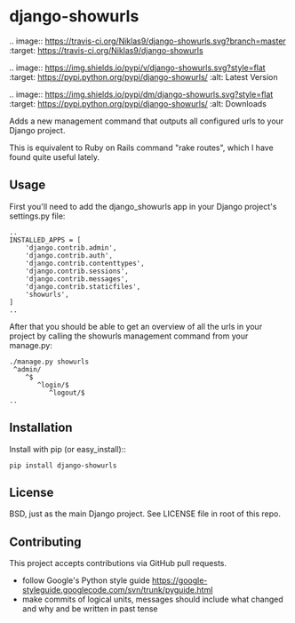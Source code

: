 # django-showurls
.. image:: https://travis-ci.org/Niklas9/django-showurls.svg?branch=master
    :target: https://travis-ci.org/Niklas9/django-showurls

.. image:: https://img.shields.io/pypi/v/django-showurls.svg?style=flat
    :target: https://pypi.python.org/pypi/django-showurls/
    :alt: Latest Version

.. image:: https://img.shields.io/pypi/dm/django-showurls.svg?style=flat
    :target: https://pypi.python.org/pypi/django-showurls/
    :alt: Downloads


Adds a new management command that outputs all configured urls to your Django
project.

This is equivalent to Ruby on Rails command "rake routes", which I have found
quite useful lately.

## Usage
First you'll need to add the django_showurls app in your Django project's
settings.py file:

    ..
    INSTALLED_APPS = [
        'django.contrib.admin',
        'django.contrib.auth',
        'django.contrib.contenttypes',
        'django.contrib.sessions',
        'django.contrib.messages',
        'django.contrib.staticfiles',
        'showurls',
    ]
    ..

After that you should be able to get an overview of all the urls in your project
by calling the showurls management command from your manage.py:

    ./manage.py showurls
     ^admin/
        ^$
           ^login/$
              ^logout/$
    ..

## Installation
Install with pip (or easy_install)::

    pip install django-showurls

## License

BSD, just as the main Django project. See LICENSE file in root of this repo.

## Contributing

This project accepts contributions via GitHub pull requests.

* follow Google's Python style guide
  https://google-styleguide.googlecode.com/svn/trunk/pyguide.html 
* make commits of logical units, messages should include what changed and why
  and be written in past tense
